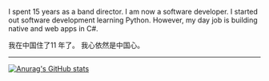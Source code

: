 

I spent 15 years as a band director. I am now a software developer. 
I started out software development learning Python. However, my day job is building native and web apps in C#.

我在中国住了11 年了。 我心依然是中国心。

---


[![Anurag's GitHub stats](https://github-readme-stats.vercel.app/api?username=williamhmcdonaldiii&show_icons=true)](https://github.com/anuraghazra/github-readme-stats)
